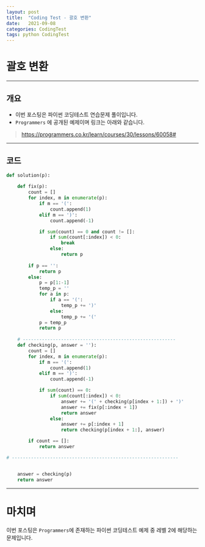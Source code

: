 ```yaml
---
layout: post
title:  "Coding Test - 괄호 변환"
date:   2021-09-08
categories: CodingTest
tags: python CodingTest
---
```

# 괄호 변환
---

## 개요

* 이번 포스팅은 파이썬 코딩테스트 연습문제 풀이입니다.
* `Programmers` 에 공개된 예제이며 링크는 아래와 같습니다.

> <https://programmers.co.kr/learn/courses/30/lessons/60058#>
    
---
    
## 코드

```python
def solution(p):
    
    def fix(p):
        count = []
        for index, m in enumerate(p):
            if m == '(':
                count.append(1)
            elif m == ')':
                count.append(-1)

            if sum(count) == 0 and count != []:
                if sum(count[:index]) < 0:
                    break
                else:
                    return p
 
        if p == '':
            return p
        else:
            p = p[1:-1]
            temp_p = ''
            for a in p:
                if a == '(':
                    temp_p += ')'
                else:
                    temp_p += '('
            p = temp_p
            return p
    
    # --------------------------------------------------------
    def checking(p, answer = ''):
        count = []
        for index, m in enumerate(p):
            if m == '(':
                count.append(1)
            elif m == ')':
                count.append(-1)

            if sum(count) == 0:
                if sum(count[:index]) < 0:
                    answer += '(' + checking(p[index + 1:]) + ')'
                    answer += fix(p[:index + 1])
                    return answer
                else:
                    answer += p[:index + 1]
                    return checking(p[index + 1:], answer)

        if count == []:
            return answer

# -------------------------------------------------------------


    answer = checking(p)
    return answer
```
---
# 마치며
이번 포스팅은 `Programmers`에 존재하는 파이썬 코딩테스트 예제 중 레벨 2에 해당하는 문제입니다. 